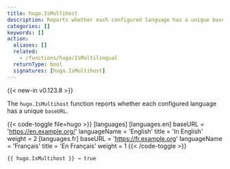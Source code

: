 ```yaml
---
title: hugo.IsMultihost
description: Reports whether each configured language has a unique base URL.
categories: []
keywords: []
action:
  aliases: []
  related:
    - /functions/hugo/IsMultilingual
  returnType: bool
  signatures: [hugo.IsMultihost]
---
```


{{< new-in v0.123.8 >}}

The `hugo.IsMultihost` function reports whether each configured language has a unique `baseURL`.

{{< code-toggle file=hugo >}}
[languages]
  [languages.en]
    baseURL = 'https://en.example.org/'
    languageName = 'English'
    title = 'In English'
    weight = 2
  [languages.fr]
    baseURL = 'https://fr.example.org'
    languageName = 'Français'
    title = 'En Français'
    weight = 1
{{< /code-toggle >}}

```go-html-template
{{ hugo.IsMultihost }} → true
```

